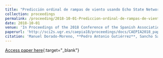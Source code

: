 ```yaml
---
title: "Predicción ordinal de rampas de viento usando Echo State Networks de complejidad reducida"
collection: proceedings
permalink: /proceeding/2018-10-01-Prediccion-ordinal-de-rampas-de-viento-usando-Echo-State-Networks-de-complejidad-reducida
date: 2018-10-01
venue: 'In Proceedings of the 2018 Conference of the Spanish Association for Artificial Intelligence (CAEPIA2018)'
paperurl: 'http://sci2s.ugr.es/caepia18/proceedings/docs/CAEPIA2018_paper_88.pdf'
citation: 'Manuel Dorado-Moreno, **Pedro Antonio Gutiérrez**, Sancho Salcedo-Sanz, Luis Prieto, César Hervás-Martínez, &quot;Predicción ordinal de rampas de viento usando Echo State Networks de complejidad reducida.&quot; In Proceedings of the 2018 Conference of the Spanish Association for Artificial Intelligence (CAEPIA2018), 2018, Granada (Spain), pp.132-138.'
---
```

[Access paper here](http://sci2s.ugr.es/caepia18/proceedings/docs/CAEPIA2018_paper_88.pdf){:target="_blank"}
